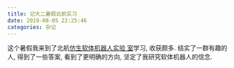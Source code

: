 ```yaml
---
title: 记大二暑假北航实习
date: 2019-08-05 22:25:46
categories: 杂记
---
```


这个暑假我来到了北航[仿生软体机器人实验
室](http://softrobotics.buaa.edu.cn/peoples/peoples_ch/index.htm)学习, 收获颇多.
结实了一群有趣的人, 得到了一些答案, 看到了更明确的方向, 坚定了我研究软体机器人的信念.

<!-- More -->